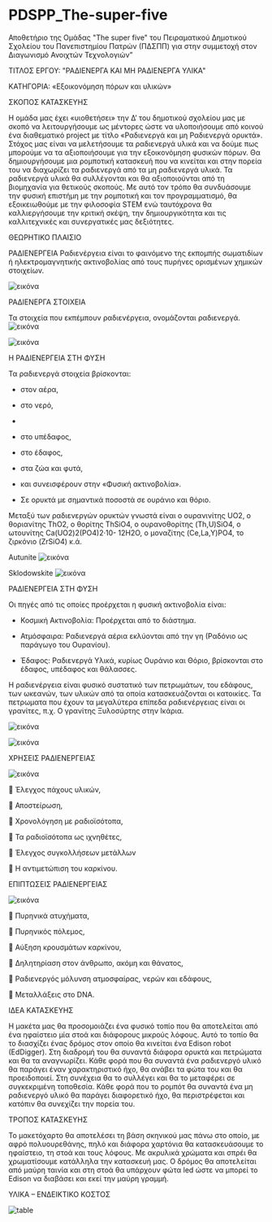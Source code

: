 # PDSPP_The-super-five
Αποθετήριο της Ομάδας "The super five" του Πειραματικού Δημοτικού Σχολείου του Πανεπιστημίου Πατρών (ΠΔΣΠΠ) για στην συμμετοχή στον Διαγωνισμό  Ανοιχτών Τεχνολογιών”

ΤΙΤΛΟΣ ΕΡΓΟΥ: "ΡΑΔΙΕΝΕΡΓΑ ΚΑΙ ΜΗ ΡΑΔΙΕΝΕΡΓΑ ΥΛΙΚΑ" 

ΚΑΤΗΓΟΡΙΑ: «Εξοικονόμηση πόρων και υλικών»

ΣΚΟΠΟΣ ΚΑΤΑΣΚΕΥΗΣ

Η ομάδα μας έχει «υιοθετήσει» την Δ’ του δημοτικού σχολείου μας με σκοπό να λειτουργήσουμε ως μέντορες ώστε να υλοποιήσουμε από κοινού ένα διαθεματικό project	με τίτλο «Ραδιενεργά και μη Ραδιενεργά ορυκτά». Στόχος μας είναι να μελετήσουμε τα ραδιενεργά υλικά και να δούμε πως μπορούμε να τα αξιοποιήσουμε για την εξοικονόμηση φυσικών πόρων. Θα δημιουργήσουμε μια ρομποτική κατασκευή που να κινείται και στην πορεία του να διαχωρίζει τα ραδιενεργά από τα μη ραδιενεργά υλικά. Τα ραδιενεργά υλικά θα συλλέγονται και θα αξιοποιούνται από τη βιομηχανία για θετικούς σκοπούς. Με αυτό τον τρόπο θα συνδυάσουμε την φυσική επιστήμη με την ρομποτική και τον προγραμματισμό, θα εξοικειωθούμε με την φιλοσοφία STEM ενώ ταυτόχρονα θα καλλιεργήσουμε την κριτική σκέψη, την δημιουργικότητα και τις
καλλιτεχνικές και συνεργατικές μας δεξιότητες.

ΘΕΩΡΗΤΙΚΟ ΠΛΑΙΣΙΟ

ΡΑΔΙΕΝΕΡΓΕΙΑ
Ραδιενέργεια είναι το φαινόμενο της εκπομπής σωματιδίων ή ηλεκτρομαγνητικής ακτινοβολίας από τους πυρήνες ορισμένων χημικών στοιχείων.

![εικόνα](https://user-images.githubusercontent.com/99400165/154456625-5480cfd7-da01-46f9-9368-7de9be3e4821.png)

ΡΑΔΙΕΝΕΡΓΑ ΣΤΟΙΧΕΙΑ

Τα	στοιχεία	που	εκπέμπουν ραδιενέργεια, ονομάζονται ραδιενεργά.
![εικόνα](https://user-images.githubusercontent.com/99400165/154456674-105cec83-8c55-4422-8d66-228d69b811df.png)
 
![εικόνα](https://user-images.githubusercontent.com/99400165/154456706-acdfe2d3-71cd-4095-b044-db9c0d837b6e.png)

Η ΡΑΔΙΕΝΕΡΓΕΙΑ ΣΤΗ ΦΥΣΗ

Τα ραδιενεργά στοιχεία βρίσκονται:
- στον αέρα,

- στο νερό,
-
- στο υπέδαφος,

- στο έδαφος,

- στα ζώα και φυτά, 

- και συνεισφέρουν στην «Φυσική ακτινοβολία».

- Σε ορυκτά με σημαντικά ποσοστά σε ουράνιο και θόριο.

Μεταξύ των ραδιενεργών ορυκτών γνωστά είναι ο ουρανινίτης UO2, ο θοριανίτης ThO2, ο θορίτης ThSiO4, ο ουρανοθορίτης (Th,U)SiO4, ο ωτουνίτης Ca(UO2)2(PO4)2·10- 12H2O, ο μοναζίτης (Ce,La,Y)PO4, το ζιρκόνιο (ZrSiO4) κ.ά.
 
Autunite
![εικόνα](https://user-images.githubusercontent.com/99400165/154456902-18ec13a5-972d-40b7-b25c-cb24e88d0c5f.png)
 
Sklodowskite
![εικόνα](https://user-images.githubusercontent.com/99400165/154456931-7b6dcd1d-c7ca-4b27-9a9a-8d0af14fa29c.png)

ΡΑΔΙΕΝΕΡΓΕΙΑ ΣΤΗ ΦΥΣΗ

Οι πηγές από τις οποίες προέρχεται η φυσική ακτινοβολία είναι:
- Κοσμική Ακτινοβολία: Προέρχεται από το διάστημα.

- Ατμόσφαιρα: Ραδιενεργά αέρια εκλύονται από την γη (Ραδόνιο ως παράγωγο του Ουρανίου).

-	Έδαφος: Ραδιενεργά Υλικά, κυρίως Ουράνιο και Θόριο, βρίσκονται στο έδαφος, υπέδαφος και θάλασσες.
 
Η ραδιενέργεια είναι φυσικό συστατικό των πετρωμάτων, του εδάφους, των ωκεανών, των υλικών από τα οποία
κατασκευάζονται οι κατοικίες.
Τα πετρωματα που έχουν τα μεγαλύτερα επίπεδα ραδιενέργειας είναι οι γρανίτες, π.χ. Ο γρανίτης Ξυλοσύρτης στην
Ικάρια.
 
![εικόνα](https://user-images.githubusercontent.com/99400165/154457080-1d46a414-30b7-4945-b60e-7534eaea9973.png)

![εικόνα](https://user-images.githubusercontent.com/99400165/154457098-9b490cd3-639d-4c7b-a58e-1c673ebf0187.png)

ΧΡΗΣΕΙΣ ΡΑΔΙΕΝΕΡΓΕΙΑΣ

![εικόνα](https://user-images.githubusercontent.com/99400165/154457175-e95eb898-a4d8-45dc-986c-0763478b1441.png)

	Έλεγχος πάχους υλικών,

	Αποστείρωση,

	Χρονολόγηση με ραδιοϊσότοπα,

	Τα ραδιοϊσότοπα ως ιχνηθέτες,

	Έλεγχος συγκολλήσεων μετάλλων

	Η αντιμετώπιση του καρκίνου.
 
ΕΠΙΠΤΩΣΕΙΣ ΡΑΔΙΕΝΕΡΓΕΙΑΣ

![εικόνα](https://user-images.githubusercontent.com/99400165/154457207-f6e5ec16-4bd3-45dc-a251-9c244aeb55b3.png)

	Πυρηνικά ατυχήματα,

	Πυρηνικός πόλεμος,

	Αύξηση κρουσμάτων καρκίνου,

	Δηλητηρίαση στον άνθρωπο, ακόμη και θάνατος,

	Ραδιενεργός μόλυνση ατμοσφαίρας, νερών και εδάφους,

	Μεταλλάξεις στο DNA.

ΙΔΕΑ ΚΑΤΑΣΚΕΥΗΣ

Η μακέτα μας θα προσομοιάζει ένα φυσικό τοπίο που θα αποτελείται από ένα ηφαίστειο μία στοά και διάφορους μικρούς λόφους. Αυτό το τοπίο θα το διασχίζει ένας δρόμος στον οποίο θα κινείται ένα Edison robot (EdDigger). Στη διαδρομή του θα συναντά διάφορα ορυκτά και πετρώματα και θα τα αναγνωρίζει. Κάθε φορά που θα συναντά ένα ραδιενεργό υλικό θα παράγει έναν χαρακτηριστικό ήχο, θα ανάβει τα φώτα του και θα προειδοποιεί. Στη συνέχεια θα το συλλέγει και θα το μεταφέρει σε συγκεκριμένη τοποθεσία. Κάθε φορά που το ρομπότ θα συναντά ένα μη ραδιενεργό υλικό θα παράγει διαφορετικό ήχο, θα περιστρέφεται και κατόπιν θα συνεχίζει την πορεία του.

ΤΡΟΠΟΣ ΚΑΤΑΣΚΕΥΗΣ

Το μακετόχαρτο θα αποτελέσει τη βάση σκηνικού μας πάνω στο οποίο, με αφρό πολυουρεθάνης,
πηλό και διάφορα χαρτόνια θα κατασκευάσουμε το ηφαίστειο, τη στοά και τους λόφους. Με ακρυλικά χρώματα και σπρέι θα χρωματίσουμε κατάλληλα την κατασκευή μας. Ο δρόμος θα αποτελείται από μαύρη ταινία και στη στοά θα υπάρχουν φώτα led ώστε να μπορεί το Edison να διαβάσει και εκεί την μαύρη γραμμή.

ΥΛΙΚΑ – ΕΝΔΕΙΚΤΙΚΟ ΚΟΣΤΟΣ

![table](https://user-images.githubusercontent.com/99400165/154469337-395420f5-6057-4652-8724-659d475280b8.png)


